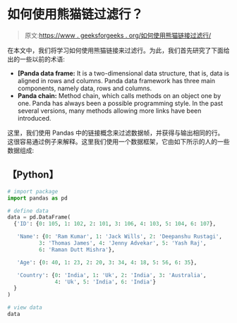 # 如何使用熊猫链过滤行？

> 原文:[https://www . geeksforgeeks . org/如何使用熊猫链接过滤行/](https://www.geeksforgeeks.org/how-to-filter-rows-using-pandas-chaining/)

在本文中，我们将学习如何使用熊猫链接来过滤行。为此，我们首先研究了下面给出的一些以前的术语:

*   **[Panda data frame:** It is a two-dimensional data structure, that is, data is aligned in rows and columns. Panda data framework has three main components, namely data, rows and columns.
*   **Panda chain:** Method chain, which calls methods on an object one by one. Panda has always been a possible programming style. In the past several versions, many methods allowing more links have been introduced.

这里，我们使用 Pandas 中的链接概念来过滤数据帧，并获得与输出相同的行。这很容易通过例子来解释。这里我们使用一个数据框架，它由如下所示的人的一些数据组成:

## 【Python】

```py
# import package
import pandas as pd

# define data
data = pd.DataFrame(
  {'ID': {0: 105, 1: 102, 2: 101, 3: 106, 4: 103, 5: 104, 6: 107},

   'Name': {0: 'Ram Kumar', 1: 'Jack Wills', 2: 'Deepanshu Rustagi', 
          3: 'Thomas James', 4: 'Jenny Advekar', 5: 'Yash Raj', 
          6: 'Raman Dutt Mishra'},

   'Age': {0: 40, 1: 23, 2: 20, 3: 34, 4: 18, 5: 56, 6: 35},

   'Country': {0: 'India', 1: 'Uk', 2: 'India', 3: 'Australia', 
               4: 'Uk', 5: 'India', 6: 'India'}
  }
)

# view data
data
```